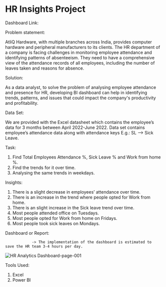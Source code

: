# HR Insights Project

Dashboard Link: 

Problem statement:

AtliQ Hardware, with multiple branches across India, provides computer hardware and peripheral manufacturers to its clients. The HR department of a company is facing challenges in monitoring employee attendance and identifying patterns of absenteeism. They need to have a comprehensive view of the attendance records of all employees, including the number of leaves taken and reasons for absence.

Solution:

As a data analyst, to solve the problem of analysing employee attendance and presence for HR, developing BI dashboard can help in identifying trends, patterns, and issues that could impact the company's productivity and profitability.

Data Set:

We are provided with the Excel datasheet which contains the employee’s data for 3 months between April 2022-June 2022. Data set contains employee’s attendance data along with attendance keys E.g.: SL --> Sick Leave.

Task:

1. Find Total Employees Attendance %, Sick Leave % and Work from home %.
2. Find the trends for it over time.
3. Analysing the same trends in weekdays.

Insights:

1. There is a slight decrease in employees’ attendance over time.
2. There is an increase in the trend where people opted for Work from home.
3. There is an slight increase in the Sick leave trend over time.
4. Most people attended office on Tuesdays.
5. Most people opted for Work from home on Fridays.
6. Most people took sick leaves on Mondays.

Dashboard or Report:

                -> The implementation of the dashboard is estimated to save the HR team 3-4 hours per day.

![HR Analytics Dashboard-page-001](https://github.com/PDilip777/HR-Insights-Project/assets/157594735/ec7226be-2389-49c6-ad68-5c0b42d09f45)

Tools Used:

1. Excel
2. Power BI
